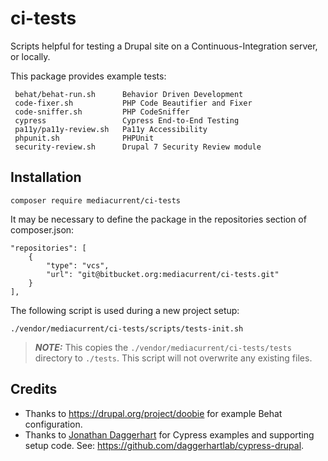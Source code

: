 # ci-tests
Scripts helpful for testing a Drupal site on a Continuous-Integration server, or locally.

This package provides example tests:

     behat/behat-run.sh      Behavior Driven Development
     code-fixer.sh           PHP Code Beautifier and Fixer
     code-sniffer.sh         PHP CodeSniffer
     cypress                 Cypress End-to-End Testing
     pa11y/pa11y-review.sh   Pa11y Accessibility
     phpunit.sh              PHPUnit
     security-review.sh      Drupal 7 Security Review module

## Installation

```
composer require mediacurrent/ci-tests
```

It may be necessary to define the package in the repositories section of composer.json:

```
"repositories": [
    {
        "type": "vcs",
        "url": "git@bitbucket.org:mediacurrent/ci-tests.git"
    }
],
```

The following script is used during a new project setup:
```
./vendor/mediacurrent/ci-tests/scripts/tests-init.sh
```
> **_NOTE:_** This copies the `./vendor/mediacurrent/ci-tests/tests` directory to `./tests`.  This script will not overwrite any existing files.

## Credits

- Thanks to https://drupal.org/project/doobie for example Behat configuration.
- Thanks to [Jonathan Daggerhart](https://www.drupal.org/u/daggerhart) for Cypress examples and supporting setup code. See: https://github.com/daggerhartlab/cypress-drupal.
